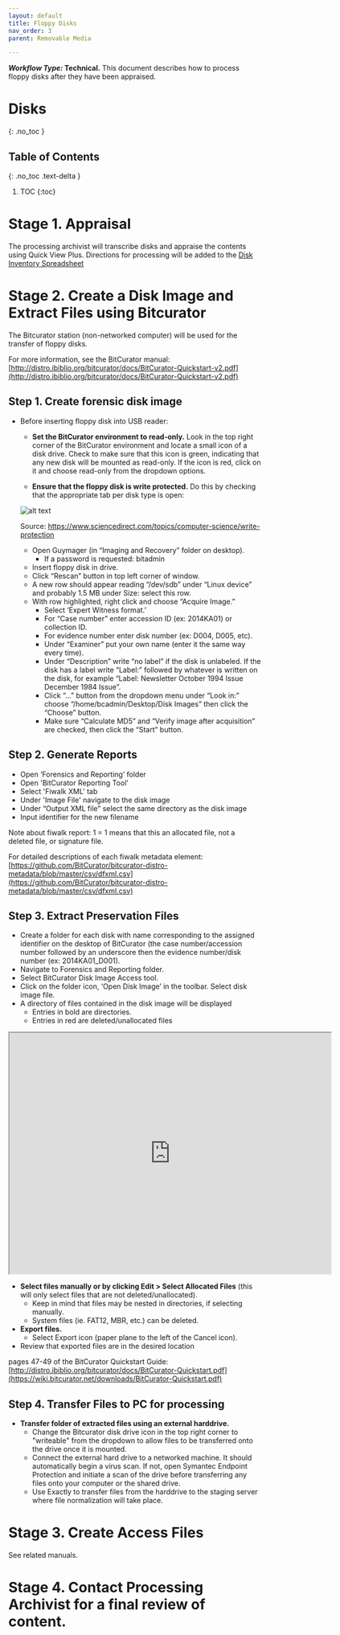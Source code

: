 ```yaml
---
layout: default
title: Floppy Disks
nav_order: 3
parent: Removable Media 

---
```


**_Workflow Type:_ Technical.** This document describes how to process floppy disks after they have been appraised. 

# Disks
{: .no_toc }

## Table of Contents
{: .no_toc .text-delta }

1. TOC
{:toc}

# Stage 1. Appraisal 
The processing archivist will transcribe disks and appraise the contents using Quick View Plus. Directions for processing will be added to the [Disk Inventory Spreadsheet](https://docs.google.com/spreadsheets/d/1mNAgjEYjdHNR-sLehjg5YafFLu3W-U-SWUbc39D55-8/edit#gid=426583852)

# Stage 2. Create a Disk Image and Extract Files using Bitcurator
The Bitcurator station (non-networked computer) will be used for the transfer of floppy disks.

For more information, see the BitCurator manual: [http://distro.ibiblio.org/bitcurator/docs/BitCurator-Quickstart-v2.pdf](http://distro.ibiblio.org/bitcurator/docs/BitCurator-Quickstart-v2.pdf)


## Step 1. Create forensic disk image

*   Before inserting floppy disk into USB reader: 
    *   **Set the BitCurator environment to read-only.** Look in the top right corner of the BitCurator environment and locate a small icon of a disk drive. Check to make sure that this icon is green, indicating that any new disk will be mounted as read-only. If the icon is red, click on it and choose read-only from the dropdown options. 

    *   **Ensure that the floppy disk is write protected.** Do this by checking that the appropriate tab per disk type is open:

	![alt text](https://www.dummies.com/wp-content/uploads/0-7645-0361-8_1301.jpg)

    Source: https://www.sciencedirect.com/topics/computer-science/write-protection

	*   Open Guymager (in “Imaging and Recovery” folder on desktop).
        *   If a password is requested: bitadmin
    *   Insert floppy disk in drive.
    *   Click “Rescan” button in top left corner of window.
    *   A new row should appear reading “/dev/sdb” under “Linux device” and probably 1.5 MB under Size: select this row.
    *   With row highlighted, right click and choose “Acquire Image.”
        *   Select ‘Expert Witness format.’
        *   For “Case number” enter accession ID (ex: 2014KA01) or collection ID.
        *   For evidence number enter disk number (ex: D004, D005, etc).
        *   Under “Examiner” put your own name (enter it the same way every time).
        *   Under “Description” write “no label” if the disk is unlabeled. If the disk has a label write “Label:” followed by whatever is written on the disk, for example “Label: Newsletter October 1994 Issue December 1984 Issue”.
        *   Click “...” button from the dropdown menu under “Look in:” choose “/home/bcadmin/Desktop/Disk Images” then click the “Choose” button.
        *   Make sure “Calculate MD5” and “Verify image after acquisition” are checked, then click the “Start” button.

## Step 2. Generate Reports

*   Open ‘Forensics and Reporting’ folder
*   Open 'BitCurator Reporting Tool’
*   Select 'Fiwalk XML' tab
*   Under 'Image File' navigate to the disk image
*   Under “Output XML file” select the same directory as the disk image
*   Input identifier for the new filename 

Note about fiwalk report:  <alloc>1</alloc>  = 1 means that this an allocated file, not a deleted file, or signature file. 

For detailed descriptions of each fiwalk metadata element: [https://github.com/BitCurator/bitcurator-distro-metadata/blob/master/csv/dfxml.csv](https://github.com/BitCurator/bitcurator-distro-metadata/blob/master/csv/dfxml.csv)


## Step 3. Extract Preservation Files

*   Create a folder for each disk with name corresponding to the assigned identifier on the desktop of BitCurator (the case number/accession number followed by an underscore then the evidence number/disk number (ex: 2014KA01_D001).
*   Navigate to Forensics and Reporting folder.
*   Select BitCurator Disk Image Access tool.
*   Click on the folder icon, ‘Open Disk Image’ in the toolbar. Select disk image file.
*   A directory of files contained in the disk image will be displayed
    *   Entries in bold are directories.
    *   Entries in red are deleted/unallocated files

<iframe src="https://drive.google.com/file/d/1uMgp8kI_3m4I3Fl6gtUPtYzXeok2T1Xi/preview" width="640" height="480"></iframe>

*   **Select files manually or by clicking Edit > Select Allocated Files** (this will only select files that are not deleted/unallocated). 
    *   Keep in mind that files may be nested in directories, if selecting manually.
    *   System files (ie. FAT12, MBR, etc.) can be deleted. 
*   **Export files.**
    *   Select Export icon (paper plane to the left of the Cancel icon).
*   Review that exported files are in the desired location

pages 47-49 of the BitCurator Quickstart Guide:[http://distro.ibiblio.org/bitcurator/docs/BitCurator-Quickstart.pdf](https://wiki.bitcurator.net/downloads/BitCurator-Quickstart.pdf)

## Step 4. Transfer Files to PC for processing

*   **Transfer folder of extracted files using an external harddrive.**
    *   Change the Bitcurator disk drive icon in the top right corner to "writeable" from the dropdown to allow files to be transferred onto the drive once it is mounted.
    *   Connect the external hard drive to a networked machine. It should automatically begin a virus scan. If not, open Symantec Endpoint Protection and initiate a scan of the drive before transferring any files onto your computer or the shared drive.
    *   Use Exactly to transfer files from the harddrive to the staging server where file normalization will take place. 

# Stage 3. Create Access Files
See related manuals.


# Stage 4. Contact Processing Archivist for a final review of content. 

